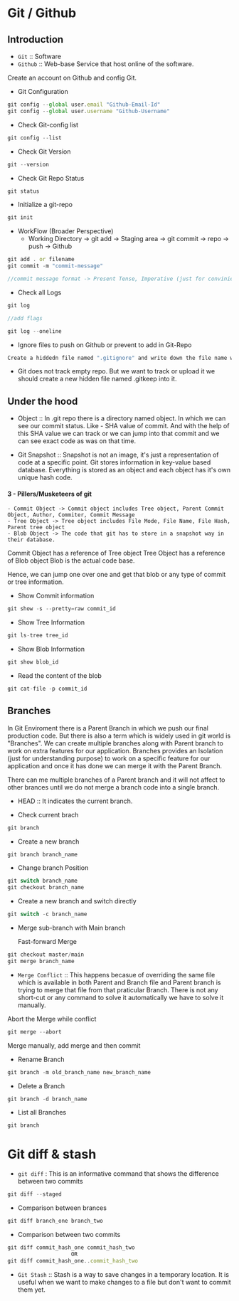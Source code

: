 # Git / Github

## Introduction

- <code>Git</code> :: Software
- <code>Github</code> :: Web-base Service that host online of the software.

Create an account on Github and config Git.

- Git Configuration

```javascript
git config --global user.email "Github-Email-Id"
git config --global user.username "Github-Username"
```

- Check Git-config list

```javascript
git config --list
```

- Check Git Version

```javascript
git --version
```

- Check Git Repo Status

```javascript
git status
```

- Initialize a git-repo

```javascript
git init
```

- WorkFlow (Broader Perspective)
  - Working Directory -> git add -> Staging area -> git commit -> repo -> push -> Github

```javascript
git add . or filename
git commit -m "commit-message"

//commit message format -> Present Tense, Imperative (just for convinience)
```

- Check all Logs

```javascript
git log

//add flags

git log --oneline
```

- Ignore files to push on Github or prevent to add in Git-Repo

```javascript
Create a hiddedn file named ".gitignore" and write down the file name which we want to ignore.
```

- Git does not track empty repo. But we want to track or upload it we should create a new hidden file named .gitkeep into it.

## Under the hood

- Object :: In .git repo there is a directory named object. In which we can see our commit status. Like - SHA value of commit. And with the help of this SHA value we can track or we can jump into that commit and we can see exact code as was on that time.

- Git Snapshot :: Snapshot is not an image, it's just a representation of code at a specific point. Git stores information in key-value based database. Everything is stored as an object and each object has it's own unique hash code.

#### 3 - Pillers/Musketeers of git

    - Commit Object -> Commit object includes Tree object, Parent Commit Object, Author, Commiter, Commit Message
    - Tree Object -> Tree object includes File Mode, File Name, File Hash, Parent tree object
    - Blob Object -> The code that git has to store in a snapshot way in their database.

Commit Object has a reference of Tree object
Tree Object has a reference of Blob object
Blob is the actual code base.

Hence, we can jump one over one and get that blob or any type of commit or tree information.

- Show Commit information

```javascript
git show -s --pretty=raw commit_id
```

- Show Tree Information

```javascript
git ls-tree tree_id
```

- Show Blob Information

```javascript
git show blob_id
```

- Read the content of the blob

```javascript
git cat-file -p commit_id
```

## Branches

In Git Enviroment there is a Parent Branch in which we push our final production code. But there is also a term which is widely used in git world is "Branches". We can create multiple branches along with Parent branch to work on extra features for our application. Branches provides an Isolation (just for understanding purpose) to work on a specific feature for our application and once it has done we can merge it with the Parent Branch.

There can me multiple branches of a Parent branch and it will not affect to other brances until we do not merge a branch code into a single branch.

- HEAD :: It indicates the current branch.

- Check current brach

```javascript
git branch
```

- Create a new branch

```javascript
git branch branch_name
```

- Change branch Position

```javascript
git switch branch_name
git checkout branch_name
```

- Create a new branch and switch directly

```javascript
git switch -c branch_name
```

- Merge sub-branch with Main branch

  Fast-forward Merge

```javascript
git checkout master/main
git merge branch_name
```

- <code>Merge Conflict</code> :: This happens becasue of overriding the same file which is available in both Parent and Branch file and Parent branch is trying to merge that file from that praticular Branch. There is not any short-cut or any command to solve it automatically we have to solve it manually.

Abort the Merge while conflict

```javascript
git merge --abort
```

Merge manually, add merge and then commit

- Rename Branch

```javascript
git branch -m old_branch_name new_branch_name
```

- Delete a Branch

```javascript
git branch -d branch_name
```

- List all Branches

```javascript
git branch
```

# Git diff & stash

- <code>git diff</code> : This is an informative command that shows the difference between two commits

```javascript
git diff --staged
```

- Comparison between brances

```javascript
git diff branch_one branch_two
```

- Comparison between two commits

```javascript
git diff commit_hash_one commit_hash_two
                    OR
git diff commit_hash_one..commit_hash_two
```

- <code>Git Stash</code> :: Stash is a way to save changes in a temporary location. It is useful when we want to make changes to a file but don't want to commit them yet.
